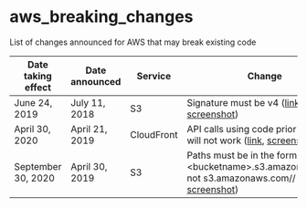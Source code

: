 # aws_breaking_changes
List of changes announced for AWS that may break existing code

| Date taking effect | Date announced | Service | Change | How to check |
| ---- | ---- |---- |---- |---- |
| June 24, 2019      | July 11, 2018  | S3 | Signature must be v4 ([link](https://forums.aws.amazon.com/ann.jspa?annID=5816), [screenshot](https://github.com/SummitRoute/aws_breaking_changes/raw/master/screenshots/s3_sig4.png)) | TODO |
| April 30, 2020 | April 21, 2019 | CloudFront | API calls using code prior to 2016 will not work ([link](https://forums.aws.amazon.com/ann.jspa?annID=6754), [screenshot](https://github.com/SummitRoute/aws_breaking_changes/raw/master/screenshots/cloudfront_api_version.png)) | TODO | 
| September 30, 2020 | April 30, 2019 | S3 | Paths must be in the form \<bucketname\>.s3.amazonaws.com, not s3.amazonaws.com/<bucketname>/ ([link](https://forums.aws.amazon.com/ann.jspa?annID=6776), [screenshot](https://github.com/SummitRoute/aws_breaking_changes/raw/master/screenshots/s3_path_format.png)) | TODO |
